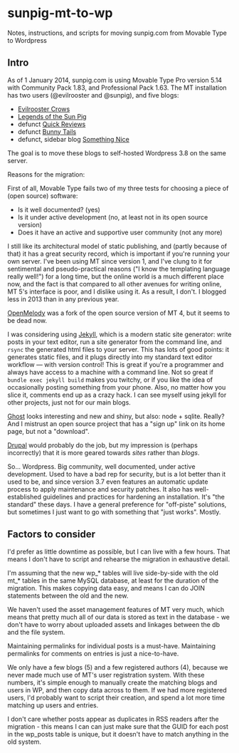 # sunpig-mt-to-wp

Notes, instructions, and scripts for moving sunpig.com from Movable Type to Wordpress

## Intro

As of 1 January 2014, sunpig.com is using Movable Type Pro version 5.14 with
Community Pack 1.83, and Professional Pack 1.63. The MT installation has two users
(@evilrooster and @sunpig), and five blogs:

* [Evilrooster Crows](http://sunpig.com/abi/)
* [Legends of the Sun Pig](http://sunpig.com/martin/)
* defunct [Quick Reviews](http://sunpig.com/martin/quickreviews/2009/)
* defunct [Bunny Tails](http://sunpig.com/bunnytails/)
* defunct, sidebar blog [Something Nice](http://sunpig.com/martin/somethingnice/2010/)

The goal is to move these blogs to self-hosted Wordpress 3.8 on the same server.

Reasons for the migration:

First of all, Movable Type fails two of my three tests for choosing a piece of (open source) software:

* Is it well documented? (yes)
* Is it under active development (no, at least not in its open source version)
* Does it have an active and supportive user community (not any more)

I still like its architectural model of static publishing, and (partly because of that) it has
a great security record, which is important if you're running your own server. I've been using MT
since version 1, and I've clung to it for sentimental and pseudo-practical reasons ("I know the
templating language really well!") for a long time, but the online world is a much different place now,
and the fact is that compared to all other avenues for writing online, MT 5's interface is
poor, and I dislike using it. As a result, I don't. I blogged less in 2013 than in any previous year.

[OpenMelody](http://openmelody.com/) was a fork of the open source version of MT 4, but it seems
to be dead now.

I was considering using [Jekyll](http://jekyllrb.com/), which is a modern static site generator:
write posts in your text editor, run a site generator from the command line, and `rsync` the generated
html files to your server. This has lots of good points: it generates static files, and it plugs
directly into my standard text editor workflow — with version control! This is great if you're a
programmer and always have access to a machine with a command line. Not so great if
`bundle exec jekyll build` makes you twitchy, or if you like the idea of occasionally posting
something from your phone. Also, no matter how you slice it, comments end up as a crazy hack.
I can see myself using jekyll for other projects, just not for our main blogs.

[Ghost](https://ghost.org/) looks interesting and new and shiny, but also: node + sqlite. Really?
And I mistrust an open source project that has a "sign up" link on its home page, but not a
"download".

[Drupal](https://drupal.org/) would probably do the job, but my impression is (perhaps incorrectly)
that it is more geared towards *sites* rather than *blogs*.

So... Wordpress. Big community, well documented, under active development. Used to have a bad rep
for security, but is a lot better than it used to be, and since version 3.7 even features an
automatic update process to apply maintenance and security patches. It also has well-established
guidelines and practices for hardening an installation. It's "the standard" these days. I have a
general preference for "off-piste" solutions, but sometimes I just want to go with something that
"just works". Mostly.


## Factors to consider

I'd prefer as little downtime as possible, but I can live with a few hours. That means I don't have to
script and rehearse the migration in exhaustive detail.

I'm assuming that the new wp_* tables will live side-by-side with the old mt_* tables in the same
MySQL database, at least for the duration of the migration. This makes copying data easy, and means
I can do JOIN statements between the old and the new.

We haven't used the asset management features of MT very much, which means that pretty much all of
our data is stored as text in the database - we don't have to worry about uploaded assets and linkages between
the db and the file system.

Maintaining permalinks for individual posts is a must-have. Maintaining permalinks for comments on entries
is just a nice-to-have.

We only have a few blogs (5) and a few registered authors (4), because we never made much use of MT's
user registration system. With these numbers, it's simple enough to manually create the matching blogs
and users in WP, and then copy data across to them. If we had more registered users, I'd probably
want to script their creation, and spend a lot more time matching up users and entries.

I don't care whether posts appear as duplicates in RSS readers after the migration - this means I can
can just make sure that the GUID for each post in the wp_posts table is unique, but it doesn't have to
match anything in the old system.

